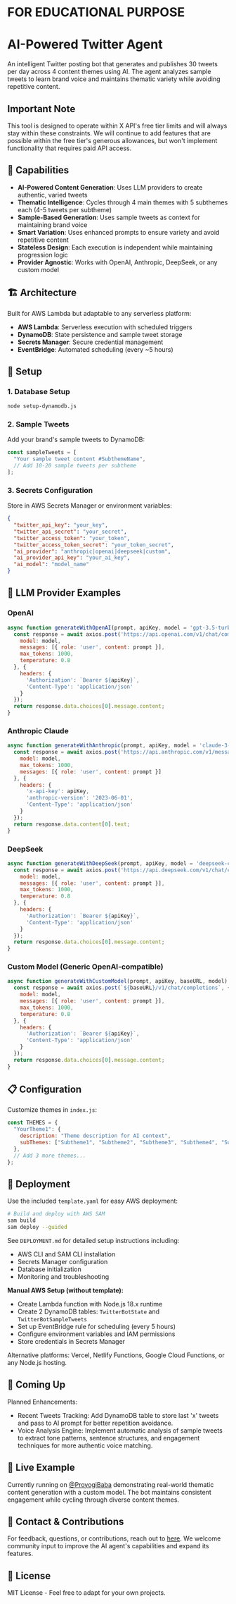 # FOR EDUCATIONAL PURPOSE

# AI-Powered Twitter Agent

An intelligent Twitter posting bot that generates and publishes 30 tweets per day across 4 content themes using AI. The agent analyzes sample tweets to learn brand voice and maintains thematic variety while avoiding repetitive content.

## Important Note

This tool is designed to operate within X API's free tier limits and will always stay within these constraints. We will continue to add features that are possible within the free tier's generous allowances, but won't implement functionality that requires paid API access.

## 🚀 Capabilities

- **AI-Powered Content Generation**: Uses LLM providers to create authentic, varied tweets
- **Thematic Intelligence**: Cycles through 4 main themes with 5 subthemes each (4-5 tweets per subtheme)
- **Sample-Based Generation**: Uses sample tweets as context for maintaining brand voice
- **Smart Variation**: Uses enhanced prompts to ensure variety and avoid repetitive content
- **Stateless Design**: Each execution is independent while maintaining progression logic
- **Provider Agnostic**: Works with OpenAI, Anthropic, DeepSeek, or any custom model

## 🏗️ Architecture

Built for AWS Lambda but adaptable to any serverless platform:
- **AWS Lambda**: Serverless execution with scheduled triggers
- **DynamoDB**: State persistence and sample tweet storage
- **Secrets Manager**: Secure credential management
- **EventBridge**: Automated scheduling (every ~5 hours)

## 🔧 Setup

### 1. Database Setup
```bash
node setup-dynamodb.js
```

### 2. Sample Tweets
Add your brand's sample tweets to DynamoDB:
```javascript
const sampleTweets = [
  "Your sample tweet content #SubthemeName",
  // Add 10-20 sample tweets per subtheme
];
```

### 3. Secrets Configuration
Store in AWS Secrets Manager or environment variables:
```json
{
  "twitter_api_key": "your_key",
  "twitter_api_secret": "your_secret", 
  "twitter_access_token": "your_token",
  "twitter_access_token_secret": "your_token_secret",
  "ai_provider": "anthropic|openai|deepseek|custom",
  "ai_provider_api_key": "your_ai_key",
  "ai_model": "model_name"
}
```

## 🤖 LLM Provider Examples

### OpenAI
```javascript
async function generateWithOpenAI(prompt, apiKey, model = 'gpt-3.5-turbo') {
  const response = await axios.post('https://api.openai.com/v1/chat/completions', {
    model: model,
    messages: [{ role: 'user', content: prompt }],
    max_tokens: 1000,
    temperature: 0.8
  }, {
    headers: {
      'Authorization': `Bearer ${apiKey}`,
      'Content-Type': 'application/json'
    }
  });
  return response.data.choices[0].message.content;
}
```

### Anthropic Claude
```javascript
async function generateWithAnthropic(prompt, apiKey, model = 'claude-3-haiku-20240307') {
  const response = await axios.post('https://api.anthropic.com/v1/messages', {
    model: model,
    max_tokens: 1000,
    messages: [{ role: 'user', content: prompt }]
  }, {
    headers: {
      'x-api-key': apiKey,
      'anthropic-version': '2023-06-01',
      'Content-Type': 'application/json'
    }
  });
  return response.data.content[0].text;
}
```

### DeepSeek
```javascript
async function generateWithDeepSeek(prompt, apiKey, model = 'deepseek-chat') {
  const response = await axios.post('https://api.deepseek.com/v1/chat/completions', {
    model: model,
    messages: [{ role: 'user', content: prompt }],
    max_tokens: 1000,
    temperature: 0.8
  }, {
    headers: {
      'Authorization': `Bearer ${apiKey}`,
      'Content-Type': 'application/json'
    }
  });
  return response.data.choices[0].message.content;
}
```

### Custom Model (Generic OpenAI-compatible)
```javascript
async function generateWithCustomModel(prompt, apiKey, baseURL, model) {
  const response = await axios.post(`${baseURL}/v1/chat/completions`, {
    model: model,
    messages: [{ role: 'user', content: prompt }],
    max_tokens: 1000,
    temperature: 0.8
  }, {
    headers: {
      'Authorization': `Bearer ${apiKey}`,
      'Content-Type': 'application/json'
    }
  });
  return response.data.choices[0].message.content;
}
```

## 📋 Configuration

Customize themes in `index.js`:
```javascript
const THEMES = {
  "YourTheme1": {
    description: "Theme description for AI context",
    subThemes: ["Subtheme1", "Subtheme2", "Subtheme3", "Subtheme4", "Subtheme5"]
  },
  // Add 3 more themes...
};
```

## 🚀 Deployment

Use the included `template.yaml` for easy AWS deployment:

```bash
# Build and deploy with AWS SAM
sam build
sam deploy --guided
```

See `DEPLOYMENT.md` for detailed setup instructions including:
- AWS CLI and SAM CLI installation
- Secrets Manager configuration
- Database initialization
- Monitoring and troubleshooting

**Manual AWS Setup (without template):**
- Create Lambda function with Node.js 18.x runtime
- Create 2 DynamoDB tables: `TwitterBotState` and `TwitterBotSampleTweets`
- Set up EventBridge rule for scheduling (every 5 hours)
- Configure environment variables and IAM permissions
- Store credentials in Secrets Manager

Alternative platforms: Vercel, Netlify Functions, Google Cloud Functions, or any Node.js hosting.

## 🔄 Coming Up
Planned Enhancements:
- Recent Tweets Tracking: Add DynamoDB table to store last 'x' tweets and pass to AI prompt for better repetition avoidance.
- Voice Analysis Engine: Implement automatic analysis of sample tweets to extract tone patterns, sentence structures, and engagement techniques for more authentic voice matching.

## 🌟 Live Example

Currently running on [@ProyogiBaba](https://x.com/ProyogiBaba) demonstrating real-world thematic content generation with a custom model. The bot maintains consistent engagement while cycling through diverse content themes.

## 💬 Contact & Contributions

For feedback, questions, or contributions, reach out to [here]((https://github.com/3thousand30/simple_twitter_ai_agent/issues/1)). We welcome community input to improve the AI agent's capabilities and expand its features.

## 📝 License

MIT License - Feel free to adapt for your own projects.
